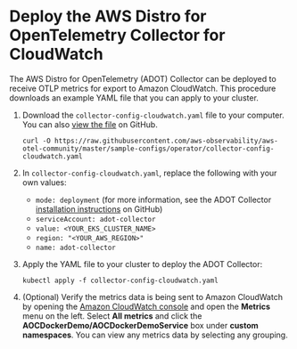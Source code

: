 # Deploy the AWS Distro for OpenTelemetry Collector for CloudWatch<a name="configure-cw"></a>

The AWS Distro for OpenTelemetry \(ADOT\) Collector can be deployed to receive OTLP metrics for export to Amazon CloudWatch\. This procedure downloads an example YAML file that you can apply to your cluster\.

1. Download the `collector-config-cloudwatch.yaml` file to your computer\. You can also [view the file](https://github.com/aws-observability/aws-otel-community/blob/master/sample-configs/operator/collector-config-cloudwatch.yaml) on GitHub\.

   ```
   curl -O https://raw.githubusercontent.com/aws-observability/aws-otel-community/master/sample-configs/operator/collector-config-cloudwatch.yaml
   ```

1. In `collector-config-cloudwatch.yaml`, replace the following with your own values:
   + `mode: deployment` \(for more information, see the ADOT Collector [installation instructions](https://aws-otel.github.io/docs/getting-started/operator#step-2-install-adot-collector-as-kubernetes-custom-resource-to-your-eks-cluster) on GitHub\)
   + `serviceAccount: adot-collector`
   + `value: <YOUR_EKS_CLUSTER_NAME>`
   + `region: "<YOUR_AWS_REGION>"`
   + `name: adot-collector`

1. Apply the YAML file to your cluster to deploy the ADOT Collector:

   ```
   kubectl apply -f collector-config-cloudwatch.yaml
   ```

1. \(Optional\) Verify the metrics data is being sent to Amazon CloudWatch by opening the [Amazon CloudWatch console](https://console.aws.amazon.com/cloudwatch/home) and open the **Metrics** menu on the left\. Select **All metrics** and click the **AOCDockerDemo/AOCDockerDemoService** box under **custom namespaces**\. You can view any metrics data by selecting any grouping\.